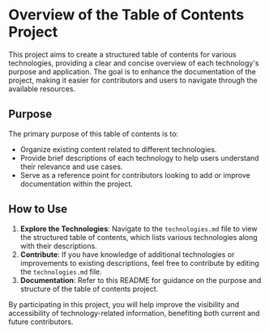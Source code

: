 # Overview of the Table of Contents Project

This project aims to create a structured table of contents for various technologies, providing a clear and concise overview of each technology's purpose and application. The goal is to enhance the documentation of the project, making it easier for contributors and users to navigate through the available resources.

## Purpose

The primary purpose of this table of contents is to:

- Organize existing content related to different technologies.
- Provide brief descriptions of each technology to help users understand their relevance and use cases.
- Serve as a reference point for contributors looking to add or improve documentation within the project.

## How to Use

1. **Explore the Technologies**: Navigate to the `technologies.md` file to view the structured table of contents, which lists various technologies along with their descriptions.
2. **Contribute**: If you have knowledge of additional technologies or improvements to existing descriptions, feel free to contribute by editing the `technologies.md` file.
3. **Documentation**: Refer to this README for guidance on the purpose and structure of the table of contents project. 

By participating in this project, you will help improve the visibility and accessibility of technology-related information, benefiting both current and future contributors.